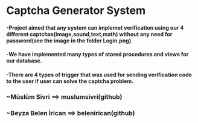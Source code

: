 # **Captcha Generator System**

#### -Project aimed that any system can implemet verification using our 4 different captchas(image,sound,text,math) without any need for password(see the image in the folder Login.png).
#### -We have implemented many types of stored procedures and views for our database.
#### -There are 4 types of trigger that was used for sending verification code to the user if user can solve the captcha problem. 


###				 ~Müslüm Sivri ==> muslumsivri(github)
###				~Beyza Belen İrican ==> belenirican(github)
